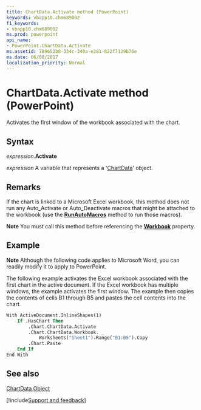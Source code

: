 ```yaml
---
title: ChartData.Activate method (PowerPoint)
keywords: vbapp10.chm689002
f1_keywords:
- vbapp10.chm689002
ms.prod: powerpoint
api_name:
- PowerPoint.ChartData.Activate
ms.assetid: 789651b8-334c-340a-e281-822f7129b76e
ms.date: 06/08/2017
localization_priority: Normal
---
```



# ChartData.Activate method (PowerPoint)

Activates the first window of the workbook associated with the chart.


## Syntax

_expression_.**Activate**

_expression_ A variable that represents a '[ChartData](PowerPoint.ChartData.md)' object.


## Remarks

If the chart is linked to a Microsoft Excel workbook, this method does not run any Auto_Activate or Auto_Deactivate macros that might be attached to the workbook (use the  **[RunAutoMacros](Excel.Workbook.RunAutoMacros.md)** method to run those macros).


 **Note**  You must call this method before referencing the  **[Workbook](PowerPoint.ChartData.Workbook.md)** property.


## Example




 **Note**  Although the following code applies to Microsoft Word, you can readily modify it to apply to PowerPoint.

The following example activates the Excel workbook associated with the first chart in the active document. If the Excel workbook has multiple windows, the example activates the first window. The example then copies the contents of cells B1 through B5 and pastes the cell contents into the chart.




```vb
With ActiveDocument.InlineShapes(1) 
    If .HasChart Then 
        .Chart.ChartData.Activate 
        .Chart.ChartData.Workbook. _ 
            Worksheets("Sheet1").Range("B1:B5").Copy 
        .Chart.Paste 
    End If 
End With 

```


## See also


[ChartData Object](PowerPoint.ChartData.md)

[!include[Support and feedback](~/includes/feedback-boilerplate.md)]